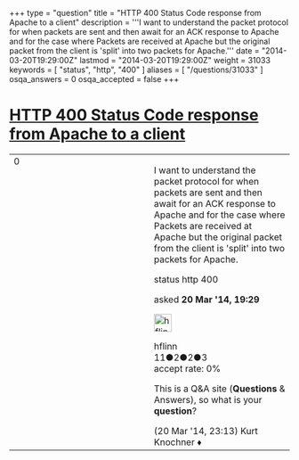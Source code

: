 +++
type = "question"
title = "HTTP 400 Status Code response from Apache to a client"
description = '''I want to understand the packet protocol for when packets are sent and then await for an ACK response to Apache and for the case where Packets are received at Apache but the original packet from the client is &#x27;split&#x27; into two packets for Apache.'''
date = "2014-03-20T19:29:00Z"
lastmod = "2014-03-20T19:29:00Z"
weight = 31033
keywords = [ "status", "http", "400" ]
aliases = [ "/questions/31033" ]
osqa_answers = 0
osqa_accepted = false
+++

<div class="headNormal">

# [HTTP 400 Status Code response from Apache to a client](/questions/31033/http-400-status-code-response-from-apache-to-a-client)

</div>

<div id="main-body">

<div id="askform">

<table id="question-table" style="width:100%;"><colgroup><col style="width: 50%" /><col style="width: 50%" /></colgroup><tbody><tr class="odd"><td style="width: 30px; vertical-align: top"><div class="vote-buttons"><div id="post-31033-score" class="post-score" title="current number of votes">0</div><div id="favorite-count" class="favorite-count"></div></div></td><td><div id="item-right"><div class="question-body"><p>I want to understand the packet protocol for when packets are sent and then await for an ACK response to Apache and for the case where Packets are received at Apache but the original packet from the client is 'split' into two packets for Apache.</p></div><div id="question-tags" class="tags-container tags">status http 400</div><div id="question-controls" class="post-controls"></div><div class="post-update-info-container"><div class="post-update-info post-update-info-user"><p>asked <strong>20 Mar '14, 19:29</strong></p><img src="https://secure.gravatar.com/avatar/90c9a2a4b7db59e1026f39af5e1e9bbf?s=32&amp;d=identicon&amp;r=g" class="gravatar" width="32" height="32" alt="hflinn&#39;s gravatar image" /><p>hflinn<br />
<span class="score" title="11 reputation points">11</span><span title="2 badges"><span class="badge1">●</span><span class="badgecount">2</span></span><span title="2 badges"><span class="silver">●</span><span class="badgecount">2</span></span><span title="3 badges"><span class="bronze">●</span><span class="badgecount">3</span></span><br />
<span class="accept_rate" title="Rate of the user&#39;s accepted answers">accept rate:</span> <span title="hflinn has no accepted answers">0%</span></p></div></div><div id="comments-container-31033" class="comments-container"><span id="31039"></span><div id="comment-31039" class="comment"><div id="post-31039-score" class="comment-score"></div><div class="comment-text"><p>This is a Q&amp;A site (<strong>Questions</strong> &amp; Answers), so what is your <strong>question</strong>?</p></div><div id="comment-31039-info" class="comment-info"><span class="comment-age">(20 Mar '14, 23:13)</span> Kurt Knochner ♦</div></div></div><div id="comment-tools-31033" class="comment-tools"></div><div class="clear"></div><div id="comment-31033-form-container" class="comment-form-container"></div><div class="clear"></div></div></td></tr></tbody></table>

</div>

</div>

